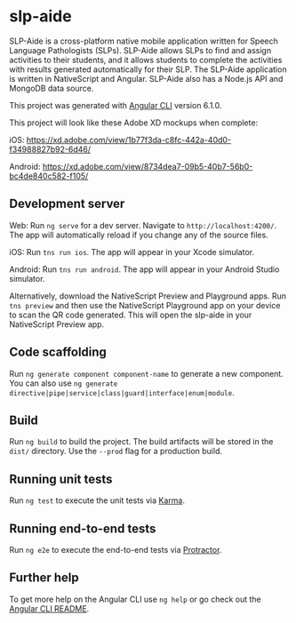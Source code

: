 # slp-aide

SLP-Aide is a cross-platform native mobile application written for Speech Language Pathologists (SLPs). SLP-Aide allows SLPs to find and assign activities to their students, and it allows students to complete the activities with results generated automatically for their SLP. The SLP-Aide application is written in NativeScript and Angular. SLP-Aide also has a Node.js API and MongoDB data source.

This project was generated with [Angular CLI](https://github.com/angular/angular-cli) version 6.1.0.

This project will look like these Adobe XD mockups when complete:

iOS: https://xd.adobe.com/view/1b77f3da-c8fc-442a-40d0-f34988827b92-6d46/

Android: https://xd.adobe.com/view/8734dea7-09b5-40b7-56b0-bc4de840c582-f105/

## Development server

Web: Run `ng serve` for a dev server. Navigate to `http://localhost:4200/`. The app will automatically reload if you change any of the source files.

iOS: Run `tns run ios`. The app will appear in your Xcode simulator.

Android: Run `tns run android`. The app will appear in your Android Studio simulator.

Alternatively, download the NativeScript Preview and Playground apps. Run `tns preview` and then use the NativeScript Playground app on your device to scan the QR code generated. This will open the slp-aide in your NativeScript Preview app.

## Code scaffolding

Run `ng generate component component-name` to generate a new component. You can also use `ng generate directive|pipe|service|class|guard|interface|enum|module`.

## Build

Run `ng build` to build the project. The build artifacts will be stored in the `dist/` directory. Use the `--prod` flag for a production build.

## Running unit tests

Run `ng test` to execute the unit tests via [Karma](https://karma-runner.github.io).

## Running end-to-end tests

Run `ng e2e` to execute the end-to-end tests via [Protractor](http://www.protractortest.org/).

## Further help

To get more help on the Angular CLI use `ng help` or go check out the [Angular CLI README](https://github.com/angular/angular-cli/blob/master/README.md).
